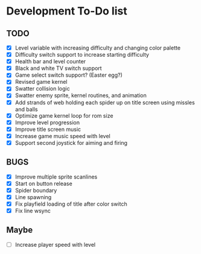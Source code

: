 # Development To-Do list

## TODO

- [x] Level variable with increasing difficulty and changing color palette
- [x] Difficulty switch support to increase starting difficulty
- [x] Health bar and level counter
- [x] Black and white TV switch support
- [x] Game select switch support? (Easter egg?)
- [x] Revised game kernel
- [x] Swatter collision logic
- [x] Swatter enemy sprite, kernel routines, and animation
- [x] Add strands of web holding each spider up on title screen using missles and balls
- [x] Optimize game kernel loop for rom size
- [x] Improve level progression
- [x] Improve title screen music
- [x] Increase game music speed with level
- [x] Support second joystick for aiming and firing

## BUGS

- [x] Improve multiple sprite scanlines
- [x] Start on button release
- [x] Spider boundary
- [x] Line spawning
- [x] Fix playfield loading of title after color switch
- [x] Fix line wsync

## Maybe

- [ ] Increase player speed with level

